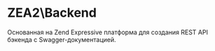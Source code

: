 ZEA2\Backend
============

Основанная на Zend Expressive платформа для создания REST API бэкенда с Swagger-документацией.